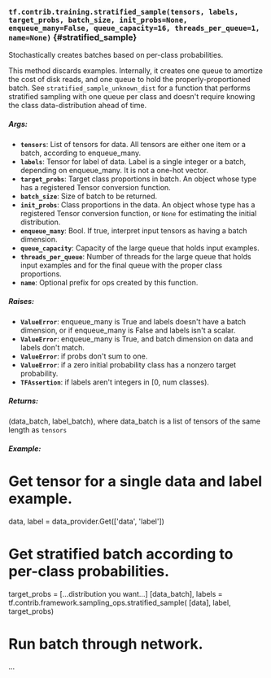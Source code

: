 ### `tf.contrib.training.stratified_sample(tensors, labels, target_probs, batch_size, init_probs=None, enqueue_many=False, queue_capacity=16, threads_per_queue=1, name=None)` {#stratified_sample}

Stochastically creates batches based on per-class probabilities.

This method discards examples. Internally, it creates one queue to amortize
the cost of disk reads, and one queue to hold the properly-proportioned
batch. See `stratified_sample_unknown_dist` for a function that performs
stratified sampling with one queue per class and doesn't require knowing the
class data-distribution ahead of time.

##### Args:


*  <b>`tensors`</b>: List of tensors for data. All tensors are either one item or a
      batch, according to enqueue_many.
*  <b>`labels`</b>: Tensor for label of data. Label is a single integer or a batch,
      depending on enqueue_many. It is not a one-hot vector.
*  <b>`target_probs`</b>: Target class proportions in batch. An object whose type has a
      registered Tensor conversion function.
*  <b>`batch_size`</b>: Size of batch to be returned.
*  <b>`init_probs`</b>: Class proportions in the data. An object whose type has a
      registered Tensor conversion function, or `None` for estimating the
      initial distribution.
*  <b>`enqueue_many`</b>: Bool. If true, interpret input tensors as having a batch
      dimension.
*  <b>`queue_capacity`</b>: Capacity of the large queue that holds input examples.
*  <b>`threads_per_queue`</b>: Number of threads for the large queue that holds input
      examples and for the final queue with the proper class proportions.
*  <b>`name`</b>: Optional prefix for ops created by this function.

##### Raises:


*  <b>`ValueError`</b>: enqueue_many is True and labels doesn't have a batch
      dimension, or if enqueue_many is False and labels isn't a scalar.
*  <b>`ValueError`</b>: enqueue_many is True, and batch dimension on data and labels
      don't match.
*  <b>`ValueError`</b>: if probs don't sum to one.
*  <b>`ValueError`</b>: if a zero initial probability class has a nonzero target
      probability.
*  <b>`TFAssertion`</b>: if labels aren't integers in [0, num classes).

##### Returns:

  (data_batch, label_batch), where data_batch is a list of tensors of the same
      length as `tensors`

##### Example:

  # Get tensor for a single data and label example.
  data, label = data_provider.Get(['data', 'label'])

  # Get stratified batch according to per-class probabilities.
  target_probs = [...distribution you want...]
  [data_batch], labels = tf.contrib.framework.sampling_ops.stratified_sample(
      [data], label, target_probs)

  # Run batch through network.
  ...

